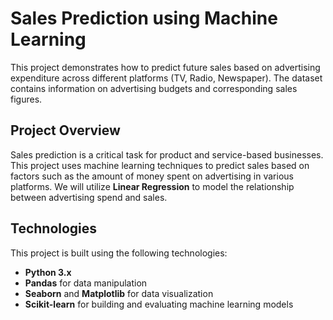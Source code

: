 # Sales Prediction using Machine Learning

This project demonstrates how to predict future sales based on advertising expenditure across different platforms (TV, Radio, Newspaper). The dataset contains information on advertising budgets and corresponding sales figures.

## Project Overview

Sales prediction is a critical task for product and service-based businesses. This project uses machine learning techniques to predict sales based on factors such as the amount of money spent on advertising in various platforms. We will utilize **Linear Regression** to model the relationship between advertising spend and sales.


## Technologies

This project is built using the following technologies:
- **Python 3.x**
- **Pandas** for data manipulation
- **Seaborn** and **Matplotlib** for data visualization
- **Scikit-learn** for building and evaluating machine learning models

